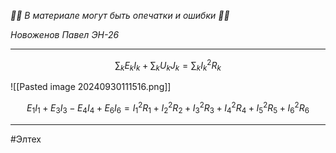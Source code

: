 *🚨🚨 В материале могут быть опечатки и ошибки 🚨🚨*

*Новоженов Павел*
*ЭН-26*

---

$$\sum_kE_kI_k + \sum_k U_k J_k = \sum_k I_k^2R_k$$

![[Pasted image 20240930111516.png]]

$$E_1 I_1 + E_3 I_3 - E_4 I_4 + E_6 I_6 = I_1^2 R_1 + I_2^2 R_2 + I_3^2 R_3 + I_4^2 R_4 + I_5^2 R_5 + I_6^2 R_6$$


---

#Элтех